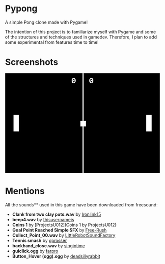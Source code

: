# Pypong
 A simple Pong clone made with Pygame! 
 
 The intention of this project is to familiarize myself with Pygame and some of the structures and techniques used in gamedev. Therefore, I plan to add some experimental from features time to time!

 # Screenshots
 ![New Game](resources/images/new_game_screenshot.png)

 # Mentions
 All the sounds** used in this game have been downloaded from freesound:
 * __Clank from two clay pots.wav__ by [Ironlink15](https://freesound.org/people/Ironlink15/)
 * __beep4.wav__ by [thisusernameis](https://freesound.org/people/thisusernameis/)
 * __Coins 1__ by [ProjectsU012](Coins 1 by ProjectsU012)
 * __Goal Point Reached Simple SFX__ by [Free-Rush](https://freesound.org/people/Free-Rush/)
 * __Collect_Point_00.wav__ by [LittleRobotSoundFactory](https://freesound.org/people/LittleRobotSoundFactory/)
 * __Tennis smash__ by [gprosser](https://freesound.org/people/gprosser/)
 * __backhand_close.wav__ by [singintime](https://freesound.org/people/singintime/)
 * __guiclick.ogg__ by [farpro](https://freesound.org/people/farpro/)
 * __Button_Hover (ogg).ogg__ by [deadsillyrabbit](https://freesound.org/people/deadsillyrabbit/)